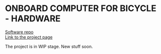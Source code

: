 
# ONBOARD COMPUTER FOR BICYCLE - HARDWARE

<a href="https://github.com/Pararera/Onboard-computer-for-bicycle-SW" title="Repo for software development." target="_blank">Software repo</a>
<br/>
<a href="https://create.arduino.cc/projecthub/Pararera/onboard-computer-for-bicycle-023f25" title="Arduino Project Hub" target="_blank">Link to the project page</a>

The project is in WIP stage. New stuff soon.
